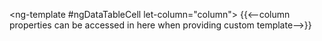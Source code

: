   <ng-template #ngDataTableCell let-column="column">
    {{<--column properties can be accessed in here when providing custom template-->}}
  </ng-template>
